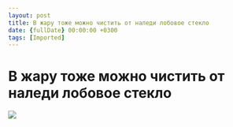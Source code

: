 ```yaml
---
layout: post
title: В жару тоже можно чистить от наледи лобовое стекло
date: {fullDate} 00:00:00 +0300
tags: [Imported]
---
```

# В жару тоже можно чистить от наледи лобовое стекло

![](http://f5.ru/files/images/compiled/064/064f8cce2ba7597966b265e5d5076a5f.gif)